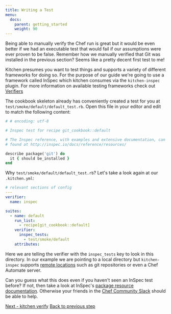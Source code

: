 ```yaml
---
title: Writing a Test
menu:
  docs:
    parent: getting_started
    weight: 90
---
```


Being able to manually verify the Chef run is great but it would be even better if we had an executable test that would fail if our assumptions were ever proven to be false. Remember how we manually verified that Git was installed in the previous section? Seems like a pretty decent first test to me!

Kitchen presumes you want to test things and supports a variety of different frameworks for doing so. For the purpose of our guide we're going to use a framework called InSpec which kitchen consumes via the `kitchen-inspec` plugin. For more information on available testing frameworks check out [Verifiers](/docs/verifiers)

The cookbook skeleton already has conveniently created a test for you at `test/smoke/default/default_test.rb`. Open this file in your editor and edit to match the following content:

~~~ruby
# # encoding: utf-8

# Inspec test for recipe git_cookbook::default

# The Inspec reference, with examples and extensive documentation, can be
# found at http://inspec.io/docs/reference/resources/

describe package('git') do
  it { should be_installed }
end
~~~

Why `test/smoke/default/default_test.rb`? Let's take a look again at our `.kitchen.yml`:

~~~yaml
# relevant sections of config
---
verifier:
  name: inspec

suites:
  - name: default
    run_list:
      - recipe[git_cookbook::default]
    verifier:
      inspec_tests:
        - test/smoke/default
    attributes:
~~~

Here we are telling the verifier with the `inspec_tests` key to look in this directory. In our example we are pointing to a local directory but `kitchen-inspec` supports [remote locations](https://github.com/chef/kitchen-inspec#use-remote-inspec-profiles) such as git repositories or even a Chef Automate server.

Can you guess what this does even if you haven't seen an InSpec test before? If not, then take a look at InSpec's [package resource documentation](http://inspec.io/docs/reference/resources/package/). Otherwise your friends in the [Chef Community Slack](http://community-slack.chef.io/) should be able to help.

<div class="sidebar--footer">
<a class="button primary-cta" href="/docs/getting-started/running-verify">Next - kitchen verify</a>
<a class="sidebar--footer--back" href="/docs/getting-started/manually-verifying">Back to previous step</a>
</div>
